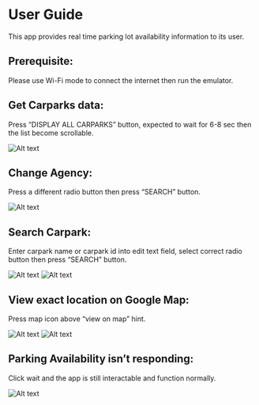 
<h1>User Guide</h1>


This app provides real time parking lot availability information to its user.


<h2>Prerequisite: </h2>


Please use Wi-Fi mode to connect the internet then run the emulator.





<h2>Get Carparks data: </h2>


Press “DISPLAY ALL CARPARKS” button, expected to wait for 6-8 sec then the list become scrollable.
 
 
![Alt text](https://cdn.discordapp.com/attachments/1051440791731576892/1051440831611015208/image.png "image demo")

 
<h2>Change Agency: </h2>


Press a different radio button then press “SEARCH” button.
 
 
![Alt text](https://cdn.discordapp.com/attachments/1051440791731576892/1051440858253246514/image.png "image demo")


<h2>Search Carpark: </h2>


Enter carpark name or carpark id into edit text field, select correct radio button then press “SEARCH” button.


![Alt text](https://cdn.discordapp.com/attachments/1051440791731576892/1051440899386777600/image.png "image demo")
![Alt text](https://cdn.discordapp.com/attachments/1051440791731576892/1051440940797141012/image.png "image demo")

   
<h2>View exact location on Google Map: </h2>


Press map icon above “view on map” hint.


![Alt text](https://cdn.discordapp.com/attachments/1051440791731576892/1051440983822323752/image.png "image demo")
![Alt text](https://cdn.discordapp.com/attachments/1051440791731576892/1051441018119143454/image.png "image demo")


   
<h2>Parking Availability isn’t responding: </h2>


Click wait and the app is still interactable and function normally.


![Alt text](https://cdn.discordapp.com/attachments/1051440791731576892/1051441062700388362/image.png "image demo")


